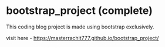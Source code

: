 # bootstrap_project (complete)
This coding blog project is made using bootstrap exclusively.

visit here - https://masterrachit777.github.io/bootstrap_project/
